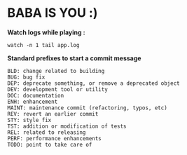 # BABA IS YOU :)

**Watch logs while playing :**
```
watch -n 1 tail app.log
```

**Standard prefixes to start a commit message**
```
BLD: change related to building
BUG: bug fix
DEP: deprecate something, or remove a deprecated object
DEV: development tool or utility
DOC: documentation
ENH: enhancement
MAINT: maintenance commit (refactoring, typos, etc)
REV: revert an earlier commit
STY: style fix
TST: addition or modification of tests
REL: related to releasing
PERF: performance enhancements
TODO: point to take care of
```
